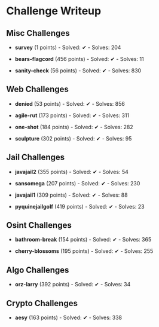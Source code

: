 # Challenge Writeup

## Misc Challenges

- **survey** (1 points) - Solved: ✔ - Solves: 204

- **bears-flagcord** (456 points) - Solved: ✔ - Solves: 11

- **sanity-check** (56 points) - Solved: ✔ - Solves: 830

## Web Challenges

- **denied** (53 points) - Solved: ✔ - Solves: 856

- **agile-rut** (173 points) - Solved: ✔ - Solves: 311

- **one-shot** (184 points) - Solved: ✔ - Solves: 282

- **sculpture** (302 points) - Solved: ✔ - Solves: 95

## Jail Challenges

- **javajail2** (355 points) - Solved: ✔ - Solves: 54

- **sansomega** (207 points) - Solved: ✔ - Solves: 230

- **javajail1** (309 points) - Solved: ✔ - Solves: 88

- **pyquinejailgolf** (419 points) - Solved: ✔ - Solves: 23

## Osint Challenges

- **bathroom-break** (154 points) - Solved: ✔ - Solves: 365

- **cherry-blossoms** (195 points) - Solved: ✔ - Solves: 255

## Algo Challenges

- **orz-larry** (392 points) - Solved: ✔ - Solves: 34

## Crypto Challenges

- **aesy** (163 points) - Solved: ✔ - Solves: 338

